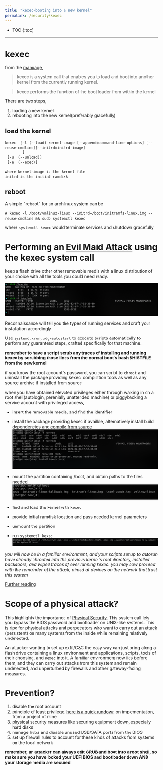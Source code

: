 ```yaml
---
title: "kexec-booting into a new kernel"
permalink: /security/kexec
---
```


* TOC
{:toc}

---

# kexec

from the [manpage](https://linux.die.net/man/8/kexec),

> kexec is a system call that enables you to load and boot into another kernel from the currently running kernel.

> kexec performs the function of the boot loader from within the kernel

There are two steps,

1. loading a new kernel
2. rebooting into the new kernel(preferably gracefully)

## load the kernel

```
kexec  [-l (--load) kernel-image [--append=command-line-options] [--reuse-cmdline][--initrd=initrd-image]
        ]
 [-u  (--unload)]
 [-e  (--exec)]

where kernel-image is the kernel file
initrd is the initial ramdisk
```

## reboot

A simple "reboot" for an archlinux system can be

`# kexec -l /boot/vmlinuz-linux --initrd=/boot/initramfs-linux.img --reuse-cmdline && sudo systemctl kexec`

where `systemctl kexec` would terminate services and shutdown gracefully

# Performing an [Evil Maid Attack](https://en.wikipedia.org/wiki/Evil_maid_attack) using the kexec system call

keep a flash drive other other removable media with a linux distribution of your choice with all the tools you could need ready.

![](img/kexec_setup.png)

Reconnaissance will tell you the types of running services and craft your installation accordingly

Use `systemd`, `cron`, `xdg-autostart` to execute scripts automatically to perform any guaranteed steps, crafted specifically for that machine.

**remember to have a script scrub any traces of installing and running kexec by scrubbing those lines from the normal boot's bash $HISTFILE from the new kernel**

if you know the root account's password, you can script to `chroot` and uninstall the package providing kexec, compilation tools as well as any source archive if installed from source

when you have obtained elevated privileges either through walking in on a root shell(autologin, perenially unattended machine) or piggybacking a service account with privileged access,

- insert the removable media, and find the identifier
- install the package providing kexec if availble, alternatively install build dependencies and [compile from source](https://mirrors.edge.kernel.org/pub/linux/utils/kernel/kexec/)
  ![](img/kexec_attack.png)

- mount the partition containing /boot, and obtain paths to the files needed
  ![](img/kexec_attack2.png)

- find and load the kernel with `kexec`
- provide initial ramdisk location and pass needed kernel parameters
- unmount the partition
- run `systemctl kexec`
  ![](img/kexec_attack3.png)

_you will now be in a familiar environment, and your scripts set up to autorun have already chrooted into the previous kernel's root directory, installed backdoors, and wiped traces of ever running kexec. you may now proceed with the remainder of the attack, aimed at devices on the network that trust this system_

[Further reading](https://lwn.net/Articles/580269/)

# Scope of a physical attack?

This highlights the importance of [Physical Security](https://en.wikipedia.org/wiki/Physical_security).
This system call lets you bypass the BIOS password and bootloader on UNIX-like systems. This is ripe for physical attacks and perpetrators who want to carry out an attack (persistent) on many systems from the inside while remaining relatively undetected.

An attacker wanting to set up exfil/C&C the easy way can just bring along a flash drive containing a linux environment and applications, scripts, tools of their choosing, and `kexec` into it. A familiar environment now lies before them, and they can carry out attacks from this system and remain undetected, and unperturbed by firewalls and other gateway-facing measures.

# Prevention?

1. disable the root account
2. principle of least privilege, [here is a quick rundown](https://elvindesouza.github.io/hardening/#least-privilege) on implementation, from a project of mine
3. physical security measures like securing equipment down, especially hard disks
4. manage hubs and disable unused USB/SATA ports from the BIOS
5. set up firewall rules to account for these kinds of attacks from systems on the local network

**remember, an attacker can always edit GRUB and boot into a root shell, so make sure you have locked your UEFI BIOS and bootloader down AND your storage media are secured**
